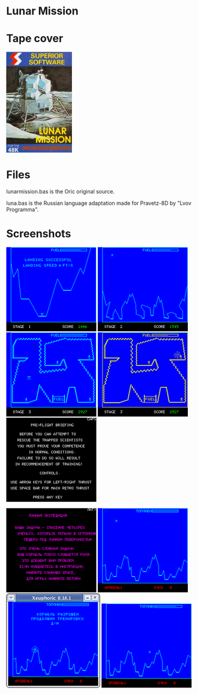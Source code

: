 Lunar Mission
=============

Tape cover
==========

![](images/software_picture_software_1239_lunarmission.jpg)

Files
=====
lunarmission.bas is the Oric original source.

luna.bas is the Russian language adaptation made for Pravetz-8D by "Lvov Programma".

Screenshots
===========

![](images/lunarmission1.png)
![](images/lunarmission2.png)
![](images/lunarmission3.png)
![](images/lunarmission4.png)
![](images/lunarmission5.png)


![](images/luna1.png)
![](images/luna2.png)
![](images/luna3.png)
![](images/luna4.png)

